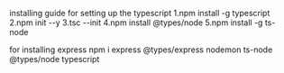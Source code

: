installing guide for setting up the typescript
1.npm install -g typescript 
2.npm init --y
3.tsc --init
4.npm install @types/node
5.npm install -g ts-node

for installing express 
npm i express @types/express nodemon ts-node @types/node typescript